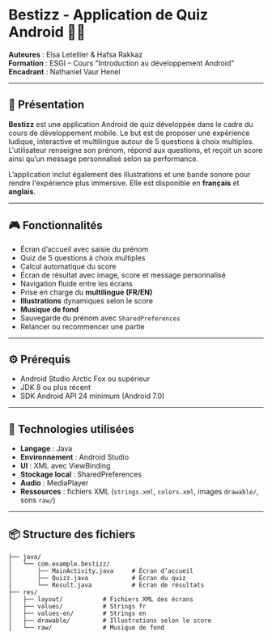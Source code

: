 # Bestizz - Application de Quiz Android 🎯📱

**Auteures** : Elsa Letellier & Hafsa Rakkaz  
**Formation** : ESGI – Cours "Introduction au développement Android"  
**Encadrant** : Nathaniel Vaur Henel

---

## 📌 Présentation

**Bestizz** est une application Android de quiz développée dans le cadre du cours de développement mobile. Le but est de proposer une expérience ludique, interactive et multilingue autour de 5 questions à choix multiples. L'utilisateur renseigne son prénom, répond aux questions, et reçoit un score ainsi qu’un message personnalisé selon sa performance.

L’application inclut également des illustrations et une bande sonore pour rendre l'expérience plus immersive. Elle est disponible en **français** et **anglais**.

---

## 🎮 Fonctionnalités

- Écran d’accueil avec saisie du prénom
- Quiz de 5 questions à choix multiples
- Calcul automatique du score
- Écran de résultat avec image, score et message personnalisé
- Navigation fluide entre les écrans
- Prise en charge du **multilingue (FR/EN)**
- **Illustrations** dynamiques selon le score
- **Musique de fond**
- Sauvegarde du prénom avec `SharedPreferences`
- Relancer ou recommencer une partie

---

## ⚙️ Prérequis

- Android Studio Arctic Fox ou supérieur
- JDK 8 ou plus récent
- SDK Android API 24 minimum (Android 7.0)

---

## 🧰 Technologies utilisées

- **Langage** : Java
- **Environnement** : Android Studio
- **UI** : XML avec ViewBinding
- **Stockage local** : SharedPreferences
- **Audio** : MediaPlayer
- **Ressources** : fichiers XML (`strings.xml`, `colors.xml`, images `drawable/`, sons `raw/`)

---

## 📦 Structure des fichiers

```text
├── java/
│   └── com.example.bestizz/
│       ├── MainActivity.java     # Écran d’accueil
│       ├── Quizz.java            # Écran du quiz
│       └── Result.java           # Écran de résultats
├── res/
│   ├── layout/           # Fichiers XML des écrans
│   ├── values/           # Strings fr
│   ├── values-en/        # Strings en
│   ├── drawable/         # Illustrations selon le score
│   └── raw/              # Musique de fond
